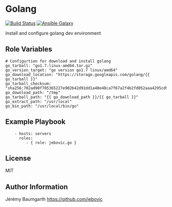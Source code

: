 Golang
======

[![Build Status](https://travis-ci.org/jebovic/ansible-go.svg?branch=master)](https://travis-ci.org/jebovic/ansible-go) [![Ansible Galaxy](https://img.shields.io/badge/galaxy-jebovic.go-blue.svg?style=flat)](https://galaxy.ansible.com/jebovic/go)

Install and configure golang dev environment

Role Variables
--------------

```
# Configurtion for download and install golang
go_tarball: "go1.7.linux-amd64.tar.gz"
go_version_target: "go version go1.7 linux/amd64"
go_download_location: "https://storage.googleapis.com/golang/{{ go_tarball }}"
go_tarball_checksum: "sha256:702ad90f705365227e902b42d91dd1a40e48ca7f67a2f4b2fd052aaa4295cd95"
go_download_path: "/tmp"
go_tarball_path: "{{ go_download_path }}/{{ go_tarball }}"
go_extract_path: "/usr/local"
go_bin_path: "/usr/local/bin/go"
```

Example Playbook
----------------

```
    - hosts: servers
      roles:
         - { role: jebovic.go }
```

License
-------

MIT

Author Information
------------------

Jérémy Baumgarth https://github.com/jebovic
